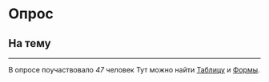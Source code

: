 # Опрос
## На тему 
-------------------------------------------------------
В опросе поучаствовало *47* человек
Тут можно найти [Таблицу](https://www.google.ru/) и [Формы](https://www.google.ru/).

